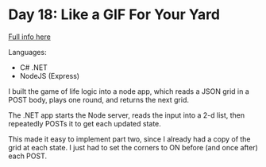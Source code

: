 # Day 18: Like a GIF For Your Yard

[Full info here](https://adventofcode.com/2015/day/18)

Languages:
* C# .NET
* NodeJS (Express)

I built the game of life logic into a node app, which reads a JSON
grid in a POST body, plays one round, and returns the next grid.

The .NET app starts the Node server, reads the input into a 2-d list,
then repeatedly POSTs it to get each updated state.

This made it easy to implement part two, since I already had a copy
of the grid at each state. I just had to set the corners to ON before
(and once after) each POST.
